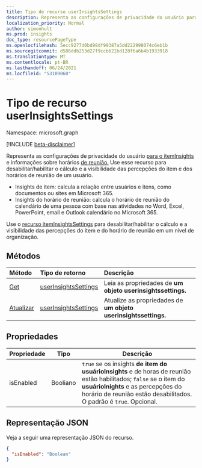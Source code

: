 ```yaml
---
title: Tipo de recurso userInsightsSettings
description: Representa as configurações de privacidade do usuário para insights de item e informações de horários de reunião.
localization_priority: Normal
author: simonhult
ms.prod: insights
doc_type: resourcePageType
ms.openlocfilehash: 5ecc9277d0bd98df99387a5dd222998074c6eb1b
ms.sourcegitcommit: d586ddb253d27f9ccb621bd128f6a6b4b1933918
ms.translationtype: MT
ms.contentlocale: pt-BR
ms.lasthandoff: 06/24/2021
ms.locfileid: "53109060"
---
```

# <a name="userinsightssettings-resource-type"></a>Tipo de recurso userInsightsSettings

Namespace: microsoft.graph

[!INCLUDE [beta-disclaimer](../../includes/beta-disclaimer.md)]

Representa as configurações de privacidade do usuário [para o itemInsights](iteminsights.md) e informações sobre horários [de reunião.](https://support.microsoft.com/en-us/office/update-your-meeting-hours-using-the-profile-card-0613d113-d7c1-4faa-bb11-c8ba30a78ef1) Use esse recurso para desabilitar/habilitar o cálculo e a visibilidade das percepções do item e dos horários de reunião de um usuário. 

- Insights de item: calcula a relação entre usuários e itens, como documentos ou sites em Microsoft 365.  
- Insights do horário de reunião: calcula o horário de reunião do calendário de uma pessoa com base nas atividades no Word, Excel, PowerPoint, email e Outlook calendário no Microsoft 365.

Use o [recurso itemInsightsSettings](iteminsightssettings.md) para desabilitar/habilitar o cálculo e a visibilidade das percepções do item e do horário de reunião em um nível de organização.

## <a name="methods"></a>Métodos

| Método                                                 | Tipo de retorno                                                   | Descrição                                                                                        |
|:-------------------------------------------------------|:--------------------------------------------------------------|:---------------------------------------------------------------------------------------------------|
| [Get](../api/userinsightssettings-get.md)       | [userInsightsSettings](userinsightssettings.md) | Leia as propriedades de **um objeto userinsightssettings.**  |
| [Atualizar](../api/userinsightssettings-update.md) | [userInsightsSettings](userinsightssettings.md) | Atualize as propriedades de **um objeto userinsightssettings.** |

## <a name="properties"></a>Propriedades
| Propriedade                   | Tipo                                                  | Descrição                                                                                                                                                         |
|----------------------------|-------------------------------------------------------|---------------------------------------------------------------------------------------------------------------------------------------------------------------------|
| isEnabled     | Booliano  |  `true` se os insights **de item do usuárioInsights** e de horas de reunião estão habilitados; `false` se o item do **usuárioInights** e as percepções do horário de reunião estão desabilitados. O padrão é `true`. Opcional.|

## <a name="json-representation"></a>Representação JSON

Veja a seguir uma representação JSON do recurso.

<!-- {
  "blockType": "resource",
  "optionalProperties": [],
  "@odata.type": "microsoft.graph.userInsightsSettings"
}-->

```json
{
  "isEnabled": "Boolean"
}
```


